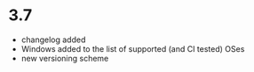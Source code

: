 # 3.7

- changelog added
- Windows added to the list of supported (and CI tested) OSes
- new versioning scheme

    